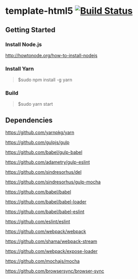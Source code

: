 template-html5 [![Build Status](https://travis-ci.org/vpmedia/template-html5.svg)](https://travis-ci.org/vpmedia/template-html5)
==============

## Getting Started

### Install Node.js

http://howtonode.org/how-to-install-nodejs

### Install Yarn

> $sudo npm install -g yarn

### Build

> $sudo yarn start

## Dependencies

https://github.com/yarnpkg/yarn

https://github.com/gulpjs/gulp

https://github.com/babel/gulp-babel

https://github.com/adametry/gulp-eslint

https://github.com/sindresorhus/del

https://github.com/sindresorhus/gulp-mocha

https://github.com/babel/babel

https://github.com/babel/babel-loader

https://github.com/babel/babel-eslint

https://github.com/eslint/eslint

https://github.com/webpack/webpack

https://github.com/shama/webpack-stream

https://github.com/webpack/expose-loader

https://github.com/mochajs/mocha

https://github.com/browsersync/browser-sync
